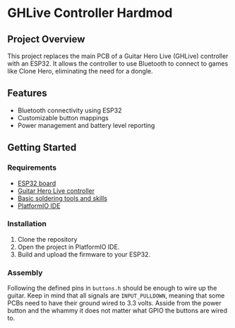 # GHLive Controller Hardmod

## Project Overview
This project replaces the main PCB of a Guitar Hero Live (GHLive) controller with an ESP32. 
It allows the controller to use Bluetooth to connect to games like Clone Hero, eliminating the need for a dongle.

## Features
- Bluetooth connectivity using ESP32
- Customizable button mappings
- Power management and battery level reporting

## Getting Started
### Requirements
- [ESP32 board](https://www.tinytronics.nl/en/development-boards/microcontroller-boards/with-wi-fi/wemos-s3-mini-esp32-s3-v1.0.0)
- [Guitar Hero Live controller](https://www.ebay.com/sch/i.html?_from=R40&_nkw=guitar+hero+live+contoller)
- [Basic soldering tools and skills](https://europe1.discourse-cdn.com/arduino/original/4X/6/5/f/65f9108b9d4b0c8300aa1e1ce5d76e2f1940d1ef.jpeg)
- [PlatformIO IDE](https://platformio.org)

### Installation
1. Clone the repository
2. Open the project in PlatformIO IDE.
3. Build and upload the firmware to your ESP32.

### Assembly
Following the defined pins in `buttons.h` should be enough to wire up the guitar.
Keep in mind that all signals are `INPUT_PULLDOWN`, meaning that some PCBs need to have their ground wired to 3.3 volts.
Asside from the power button and the whammy it does not matter what GPIO the buttons are wired to.
